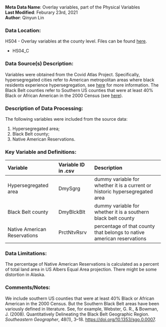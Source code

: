 **Meta Data Name**: Overlay variables, part of the Physical Variables  
**Last Modified**: Feburary 23rd, 2021  
**Author**: Qinyun Lin  

### Data Location: 
HS04 - Overlay variables at the county level. Files can be found [here](https://github.com/GeoDaCenter/opioid-policy-scan/tree/master/Policy_Scan/data_final).
* HS04_C  

### Data Source(s) Description:  
Variables were obtained from the Covid Atlas Project. Specifically, hypersegregated cities refer to American metropolitan areas where black residents experience hypersegregation, see [here](https://www.princeton.edu/news/2015/05/18/hypersegregated-cities-face-tough-road-change) for more information. The Black Belt counties refer to Southern US counties that were at least 40% Black or African American in the 2000 Census (see [here](https://en.wikipedia.org/wiki/Black_Belt_in_the_American_South)). 


### Description of Data Processing: 
The following variables were included from the source data:
1. Hypersegregated area;
2. Black Belt county;
3. Native American Reservations. 
 

### Key Variable and Definitions:
| Variable | Variable ID in .csv | Description |
|:---------|:--------------------|:------------|
| Hypersegregated area | DmySgrg | dummy variable for whether it is a current or historic hypersegregated area |
| Black Belt county | DmyBlckBlt | dummy variable for whether it is a southern black belt county|
| Native American Reservations | PrctNtvRsrv |  percentage of that county that belongs to native american reservations|

### Data Limitations:
The percentage of Native American Reservations is calculated as a percent of total land area in US Albers Equal Area projection. There might be some distortion in Alaska.

### Comments/Notes:
We include southern US counties that were at least 40% Black or African American in the 2000 Census. But the Southern Black Belt areas have been variously defined in literature. See, for example, Webster, G. R., & Bowman, J. (2008). Quantitatively Delineating the Black Belt Geographic Region. *Southeastern Geographer*, 48(1), 3–18. https://doi.org/10.1353/sgo.0.0007. 
